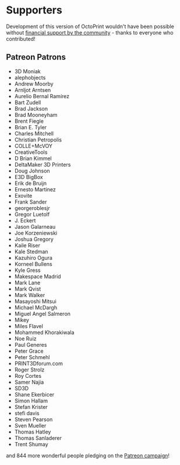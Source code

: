 # Supporters 

Development of this version of OctoPrint wouldn't have been possible without
[financial support by the community](http://octoprint.org/support-octoprint/) -
thanks to everyone who contributed!

## Patreon Patrons

  * 3D Moniak
  * alephobjects
  * Andrew Moorby
  * Arnljot Arntsen
  * Aurelio Bernal Ramírez
  * Bart Zudell
  * Brad Jackson
  * Brad Mooneyham
  * Brent Fiegle
  * Brian E. Tyler
  * Charles Mitchell
  * Christian Petropolis
  * COLLE+McVOY
  * CreativeTools
  * D Brian Kimmel
  * DeltaMaker 3D Printers
  * Doug Johnson
  * E3D BigBox
  * Erik de Bruijn
  * Ernesto Martinez
  * Exovite
  * Frank Sander
  * georgeroblesjr
  * Gregor Luetolf
  * J. Eckert
  * Jason Galarneau
  * Joe Korzeniewski
  * Joshua Gregory
  * Kaile Riser
  * Kale Stedman
  * Kazuhiro Ogura
  * Korneel Bullens
  * Kyle Gress
  * Makespace Madrid
  * Mark Lane
  * Mark Qvist
  * Mark Walker
  * Masayoshi Mitsui
  * Michael McDargh
  * Miguel Angel Salmeron
  * Mikey
  * Miles Flavel
  * Mohammed Khorakiwala
  * Noe Ruiz
  * Paul Generes
  * Peter Grace
  * Peter Schmehl
  * PRINT3Dforum.com
  * Roger Strolz
  * Roy Cortes
  * Samer Najia
  * SD3D
  * Shane Ekerbicer
  * Simon Hallam
  * Stefan Krister
  * stefi davis
  * Steven Pearson
  * Sven Mueller
  * Thomas Hatley
  * Thomas Sanladerer
  * Trent Shumay

and 844 more wonderful people pledging on the [Patreon campaign](https://patreon.com/foosel)!